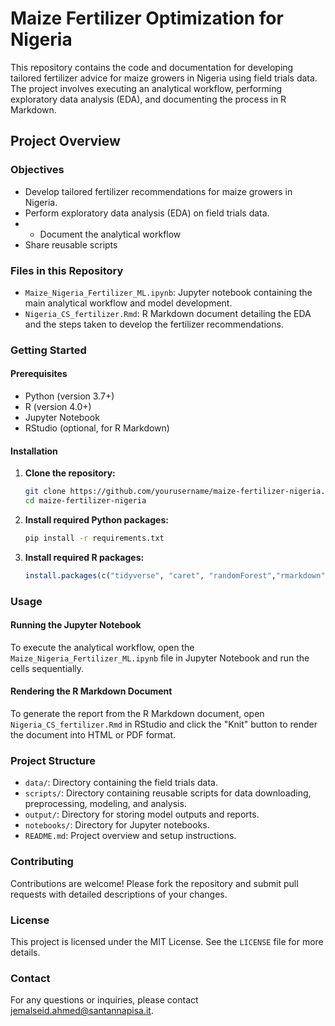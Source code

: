 
# Maize Fertilizer Optimization for Nigeria

This repository contains the code and documentation for developing tailored fertilizer advice for maize growers in Nigeria using field trials data. The project involves executing an analytical workflow, performing exploratory data analysis (EDA), and documenting the process in R Markdown. 

## Project Overview

### Objectives
- Develop tailored fertilizer recommendations for maize growers in Nigeria.
- Perform exploratory data analysis (EDA) on field trials data.
- - Document the analytical workflow
- Share reusable scripts 

### Files in this Repository
- `Maize_Nigeria_Fertilizer_ML.ipynb`: Jupyter notebook containing the main analytical workflow and model development.
- `Nigeria_CS_fertilizer.Rmd`: R Markdown document detailing the EDA and the steps taken to develop the fertilizer recommendations.

### Getting Started

#### Prerequisites
- Python (version 3.7+)
- R (version 4.0+)
- Jupyter Notebook
- RStudio (optional, for R Markdown)

#### Installation

1. **Clone the repository:**
   ```sh
   git clone https://github.com/yourusername/maize-fertilizer-nigeria.git
   cd maize-fertilizer-nigeria
   ```

2. **Install required Python packages:**
   ```sh
   pip install -r requirements.txt
   ```

3. **Install required R packages:**
   ```R
   install.packages(c("tidyverse", "caret", "randomForest","rmarkdown"))
   ```

### Usage

#### Running the Jupyter Notebook
To execute the analytical workflow, open the `Maize_Nigeria_Fertilizer_ML.ipynb` file in Jupyter Notebook and run the cells sequentially.

#### Rendering the R Markdown Document
To generate the report from the R Markdown document, open `Nigeria_CS_fertilizer.Rmd` in RStudio and click the "Knit" button to render the document into HTML or PDF format.

### Project Structure
- `data/`: Directory containing the field trials data.
- `scripts/`: Directory containing reusable scripts for data downloading, preprocessing, modeling, and analysis.
- `output/`: Directory for storing model outputs and reports.
- `notebooks/`: Directory for Jupyter notebooks.
- `README.md`: Project overview and setup instructions.

### Contributing
Contributions are welcome! Please fork the repository and submit pull requests with detailed descriptions of your changes.

### License
This project is licensed under the MIT License. See the `LICENSE` file for more details.

### Contact
For any questions or inquiries, please contact jemalseid.ahmed@santannapisa.it.
